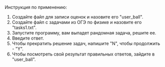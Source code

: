 Инструкция по применению:
1. Создайте файл для записи оценок и назовите его "user_ball".
2. Создайте файл с задачами из ОГЭ по физике и назовите его "tasks1.txt".
3. Запустите программу, вам выпадет рандомная задача, решите ее.
4. Введите ответ.
5. Чтобы прекратить решение задач, напишите "N", чтобы продолжить - "Y".
6. Чтобы посмотреть свой результат правильных ответов, зайдите в "user_ball".
